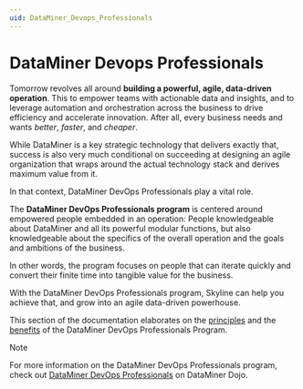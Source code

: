 ```yaml
---
uid: DataMiner_Devops_Professionals
---
```


# DataMiner Devops Professionals

Tomorrow revolves all around **building a powerful, agile, data-driven operation**. This to empower teams with actionable data and insights, and to leverage automation and orchestration across the business to drive efficiency and accelerate innovation. After all, every business needs and wants *better*, *faster*, and *cheaper*.

While DataMiner is a key strategic technology that delivers exactly that, success is also very much conditional on succeeding at designing an agile organization that wraps around the actual technology stack and derives maximum value from it.

In that context, DataMiner DevOps Professionals play a vital role.

The **DataMiner DevOps Professionals program** is centered around empowered people embedded in an operation: People knowledgeable about DataMiner and all its powerful modular functions, but also knowledgeable about the specifics of the overall operation and the goals and ambitions of the business.

In other words, the program focuses on people that can iterate quickly and convert their finite time into tangible value for the business.

With the DataMiner DevOps Professionals program, Skyline can help you achieve that, and grow into an agile data-driven powerhouse.

This section of the documentation elaborates on the [principles](xref:What_is_the_DevOps_Professionals_Program) and the [benefits](xref:Benefits_DevOps_Professionals_Program) of the DataMiner DevOps Professionals Program.

> [!NOTE]
> For more information on the DataMiner DevOps Professionals program, check out [DataMiner DevOps Professionals](https://community.dataminer.services/dataminer-devops-professionals/) on DataMiner Dojo.

